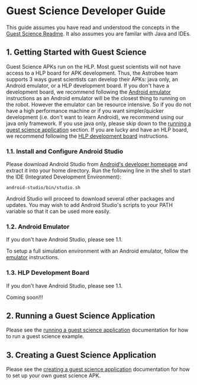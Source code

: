 # Guest Science Developer Guide

This guide assumes you have read and understood the concepts in the
[Guest Science Readme](guest_science_readme.md). It also assumes you are familar
with Java and IDEs.

## 1. Getting Started with Guest Science

Guest Science APKs run on the HLP. Most guest scientists will not have access
to a HLP board for APK development. Thus, the Astrobee team supports 3 ways
guest scientists can develop their APKs: java only, an Android emulator, or a
HLP development board. If you don't have a development board, we recommend
following the [Android emulator](#1.1.-android-emulator) instructions as an
Android emulator will be the closest thing to running on the robot. However the
emulator can be resource intensive. So if you do not have a high performance
machine or if you want simpler/quicker development (i.e. don't want to learn
Android), we recommend using our java only framework. If you use java only,
please skip down to the
[running a guest science application](#2.-running-a-guest-science-application)
section. If you are lucky and have an HLP board, we recommend following the
[HLP development board](#1.2.-hlp-development-board) instructions.

### 1.1. Install and Configure Android Studio

Please download Android Studio from
[Android's developer homepage](https://developer.android.com/studio/index.html)
and extract it into your home directory. Run the following line in the shell to 
start the IDE (Integrated Development Environment):

  ```shell
  android-studio/bin/studio.sh
  ```

Android Studio will proceed to download several other packages and updates.
You may wish to add Android Studio's scripts to your PATH variable so that it
can be used more easily.

### 1.2. Android Emulator

If you don't have Android Studio, please see 1.1.

To setup a full simulation environment with an Android emulator, follow the
[emulator](emulator.md) instructions.

### 1.3. HLP Development Board

If you don't have Android Studio, please see 1.1.

Coming soon!!!

## 2. Running a Guest Science Application

Please see the [running a guest science application](running_gs_app.md)
documentation for how to run a guest science example.

## 3. Creating a Guest Science Application

Please see the [creating a guest science application](creating_gs_app.md)
documentation for how to set up your own guest science APK.

